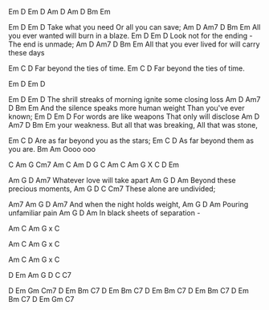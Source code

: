 Em D Em D Am D Am D Bm Em

Em D Em D
Take what you need Or all you can save;
Am D Am7 D Bm Em
All you ever wanted will burn in a blaze.
Em D Em D
Look not for the ending - The end is unmade;
Am D Am7 D Bm Em
All that you ever lived for will carry these days

Em C D
Far beyond the ties of time.
Em C D
Far beyond the ties of time.

Em D Em D

Em D Em D
The shrill streaks of morning ignite some closing loss
Am D Am7 D Bm Em
And the silence speaks more human weight Than you've ever known;
Em D Em D
For words are like weapons That only will disclose 
Am D Am7 D Bm Em
your weakness. But all that was breaking, All that was stone,

Em C D
Are as far beyond you as the stars;
Em C D 
As far beyond them as you are.
Bm Am
Oooo ooo

C Am
G Cm7 
Am C
Am D G C
Am C
Am G X C
D Em

Am G D Am7
Whatever love will take apart
Am G D Am
Beyond these precious moments,
Am G D C Cm7
These alone are undivided;

Am7 Am G D Am7
And when the night holds weight,
Am G D Am
Pouring unfamiliar pain
Am G D Am
In black sheets of separation -

Am C
Am G x C

Am C
Am G x C

Am C
Am G x C

D Em
Am G D C C7

D Em Gm Cm7
D Em Bm C7
D Em Bm C7
D Em Bm C7
D Em Bm C7
D Em Bm C7
D Em Gm C7

